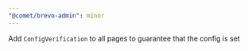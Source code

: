 ```yaml
---
"@comet/brevo-admin": minor
---
```


Add `ConfigVerification` to all pages to guarantee that the config is set
